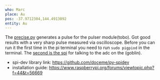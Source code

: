 ```yaml
---
who: Marc
place: Au
pos: -37.9712304,144.4913092
entity: Au
---
```

 

The [precise.py](/include/community/Marc/precise.py) generates a pulse for the pulser module(tobo).  Got good results with a very sharp pulse measured via oscilloscope.
Before you can run it the first time in the pi terminal you need to run `sudo pigpiod` in the terminal.
The [second is the spi](/include/community/Marc/spi.py) for talking to the adc on the (goblin).

* spi-dev library link: https://github.com/doceme/py-spidev
* installation guide: https://www.raspberrypi.org/forums/viewtopic.php?f=44&t=56669


